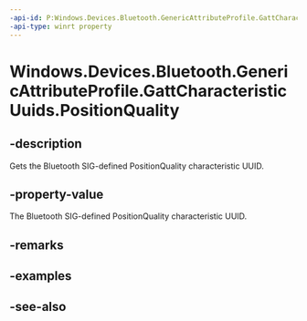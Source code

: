 ----api-id: P:Windows.Devices.Bluetooth.GenericAttributeProfile.GattCharacteristicUuids.PositionQuality
-api-type: winrt property
---<!-- Property syntaxpublic System.Guid PositionQuality { get; }--># Windows.Devices.Bluetooth.GenericAttributeProfile.GattCharacteristicUuids.PositionQuality## -descriptionGets the Bluetooth SIG-defined PositionQuality characteristic UUID.## -property-valueThe Bluetooth SIG-defined PositionQuality characteristic UUID.## -remarks## -examples## -see-also